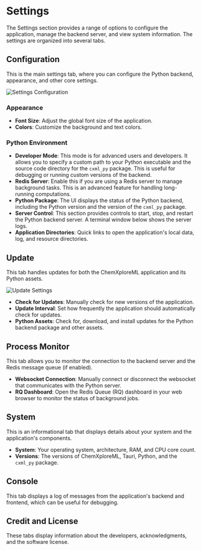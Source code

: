 # Settings

The Settings section provides a range of options to configure the application, manage the backend server, and view system information. The settings are organized into several tabs.

## Configuration

This is the main settings tab, where you can configure the Python backend, appearance, and other core settings.

![Settings Configuration](/screenshots/settings/cxml-settings-configurations.png)

### Appearance

- **Font Size**: Adjust the global font size of the application.
- **Colors**: Customize the background and text colors.

### Python Environment

- **Developer Mode**: This mode is for advanced users and developers. It allows you to specify a custom path to your Python executable and the source code directory for the `cxml_py` package. This is useful for debugging or running custom versions of the backend.
- **Redis Server**: Enable this if you are using a Redis server to manage background tasks. This is an advanced feature for handling long-running computations.
- **Python Package**: The UI displays the status of the Python backend, including the Python version and the version of the `cxml_py` package.
- **Server Control**: This section provides controls to start, stop, and restart the Python backend server. A terminal window below shows the server logs.
- **Application Directories**: Quick links to open the application's local data, log, and resource directories.

## Update

This tab handles updates for both the ChemXploreML application and its Python assets.

![Update Settings](/screenshots/settings/cxml-settings-update.png)

- **Check for Updates**: Manually check for new versions of the application.
- **Update Interval**: Set how frequently the application should automatically check for updates.
- **Python Assets**: Check for, download, and install updates for the Python backend package and other assets.

## Process Monitor

This tab allows you to monitor the connection to the backend server and the Redis message queue (if enabled).

- **Websocket Connection**: Manually connect or disconnect the websocket that communicates with the Python server.
- **RQ Dashboard**: Open the Redis Queue (RQ) dashboard in your web browser to monitor the status of background jobs.

## System

This is an informational tab that displays details about your system and the application's components.

- **System**: Your operating system, architecture, RAM, and CPU core count.
- **Versions**: The versions of ChemXploreML, Tauri, Python, and the `cxml_py` package.

## Console

This tab displays a log of messages from the application's backend and frontend, which can be useful for debugging.

## Credit and License

These tabs display information about the developers, acknowledgments, and the software license.
